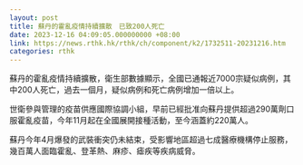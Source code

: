 ```yaml
---
layout: post
title: 蘇丹的霍亂疫情持續擴散　已致200人死亡
date: 2023-12-16 04:09:05.000000000 +08:00
link: https://news.rthk.hk/rthk/ch/component/k2/1732511-20231216.htm
categories: rthk
---
```


蘇丹的霍亂疫情持續擴散，衛生部數據顯示，全國已通報近7000宗疑似病例，其中200人死亡，過去一個月，疑似病例和死亡病例增加一倍以上。

世衛參與管理的疫苗供應國際協調小組，早前已經批准向蘇丹提供超過290萬劑口服霍亂疫苗，今年11月起在全國展開接種活動，至今涵蓋約220萬人。

蘇丹今年4月爆發的武裝衝突仍未結束，受影響地區超過七成醫療機構停止服務，幾百萬人面臨霍亂、登革熱、麻疹、瘧疾等疾病威脅。
